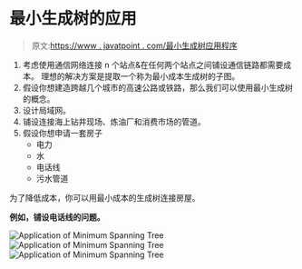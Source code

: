 # 最小生成树的应用

> 原文:[https://www . javatpoint . com/最小生成树应用程序](https://www.javatpoint.com/applications-of-minimum-spanning-tree)

1.  考虑使用通信网络连接 n 个站点&在任何两个站点之间铺设通信链路都需要成本。
    理想的解决方案是提取一个称为最小成本生成树的子图。
2.  假设你想建造跨越几个城市的高速公路或铁路，那么我们可以使用最小生成树的概念。
3.  设计局域网。
4.  铺设连接海上钻井现场、炼油厂和消费市场的管道。
5.  假设你想申请一套房子
    *   电力
    *   水
    *   电话线
    *   污水管道

为了降低成本，你可以用最小成本的生成树连接房屋。

**例如，铺设电话线的问题。**

![Application of Minimum Spanning Tree](../Images/4db23230db0d9b1cb4e93cff258cf1c6.png)
![Application of Minimum Spanning Tree](../Images/5c6fcf9abe77cdbb9a7dee4b83cb85a8.png)
![Application of Minimum Spanning Tree](../Images/076244e1565e1404bc734f1ac3f74da4.png)